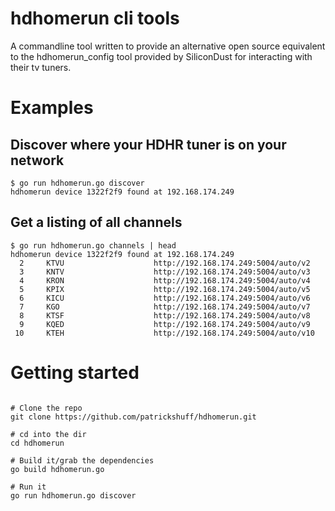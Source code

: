 # hdhomerun cli tools
A commandline tool written to provide an alternative open source equivalent to the hdhomerun_config tool provided by SiliconDust for interacting with their tv tuners.

# Examples
## Discover where your HDHR tuner is on your network
```
$ go run hdhomerun.go discover       
hdhomerun device 1322f2f9 found at 192.168.174.249
```
## Get a listing of all channels
```
$ go run hdhomerun.go channels | head      
hdhomerun device 1322f2f9 found at 192.168.174.249
  2     KTVU                    http://192.168.174.249:5004/auto/v2
  3     KNTV                    http://192.168.174.249:5004/auto/v3
  4     KRON                    http://192.168.174.249:5004/auto/v4
  5     KPIX                    http://192.168.174.249:5004/auto/v5
  6     KICU                    http://192.168.174.249:5004/auto/v6
  7     KGO                     http://192.168.174.249:5004/auto/v7
  8     KTSF                    http://192.168.174.249:5004/auto/v8
  9     KQED                    http://192.168.174.249:5004/auto/v9
 10     KTEH                    http://192.168.174.249:5004/auto/v10
 ```
 
# Getting started
```

# Clone the repo
git clone https://github.com/patrickshuff/hdhomerun.git

# cd into the dir
cd hdhomerun

# Build it/grab the dependencies
go build hdhomerun.go

# Run it
go run hdhomerun.go discover

```
